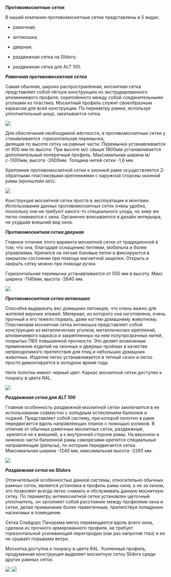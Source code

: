 **Противомоскитные сетки**

В нашей компании противомоскитные сетки представлены в 5 видах:

-   рамочная;

-   антикошка;

-   дверная;

-   раздвижная cетка на Slidors;

-   раздвижная сетка для ALT 100.

***Рамочная противомоскитная сетка***

Самая обычная, широко распространённая, москитная сетка представляет
собой лёгкую конструкцию из экструдированного алюминиевого профиля,
скреплённого между собой соединительными уголками из пластика. Москитный
профиль служит своеобразным каркасом для всей конструкции. По периметру
рамки, используя уплотнительный шнур, закатывается сетка.

![](https://raw.githubusercontent.com/blackmixer/help_os/master/moskitnyesetki/media/image2.png)

Для обеспечения необходимой жёсткости, в противомоскитные сетки устанавливается 
горизонтальная перемычка, делящая по высоте сетку на равные части.
Перемычка устанавливается от 900 мм по высоте. При высоте м/с свыше
1800мм устанавливается дополнительный поперечный профиль. Максимальная
ширина м/с-1300мм, высота -2600мм. Толщина нитей сетки -1,6 мм.

Крепление противомоскитной сетки к оконной раме осуществляется
Z-обратными пластиковыми креплениями с наружной стороны оконной рамы
(кронштейн м/с).

![](https://raw.githubusercontent.com/blackmixer/help_os/master/moskitnyesetki/media/image3.jpg)

Конструкция москитной сетки проста в эксплуатации и монтаже.
Использование данных противомоскитных сеток очень удобно, поскольку они
не требуют какого-то специального ухода, на зиму же легко снимаются с
окна. Органично вписываются в дизайн интерьера, не ухудшая внешний
вид окна.

***Противомоскитная сетка дверная***

Главное отличие этого варианта москитной сетки от традиционной в том,
что она, благодаря оснащению петлями, мобильна и более управляема.
Крепится на легкие боковые петли и фиксируются в закрытом состоянии при
помощи магнитной защелки. Открыть и закрыть сетку можно при помощи
ручки.

Горизонтальная перемычка устанавливается от 550 мм в высоту. Макс ширина
-1140мм, высота -2640 мм.

![](https://raw.githubusercontent.com/blackmixer/help_os/master/moskitnyesetki/media/image5.jpg)

***Противомоскитная сетка антикошка***

Способна выдержать вес домашних питомцев, что очень важно для жителей
верхних этажей. Материал, из которого она изготовлена, очень прочный и
его тяжело порвать, даже когтям домашнему животному. Пластиковая
москитная сетка антикошка представляет собой конструкцию из
металлических уголков, металлических креплений, алюминиевого каркаса и
закрепленных на нем полупрозрачных нитей, покрытых ПВХ повышенной
прочности. Это делает возможным применение изделий на оконных и дверных
проёмах в качестве непреодолимого препятствия для птиц и небольших
домашних животных. Изделие легко устанавливается в теплый сезон и легко
просто демонтируется в холодное время года.

Нити полотна имеют черный цвет. Каркас москитной сетки доступен к
покрасу в цвета RAL.

![](https://raw.githubusercontent.com/blackmixer/help_os/master/moskitnyesetki/media/image6.png)

***Раздвижная сетка для ALT 100***

<span id="_heading=h.gjdgxs" class="anchor"></span>Главная особенность
раздвижной москитной сетки заключается в ее использовании совместно с
холодным остеклением балконов и лоджий. Представляет собой систему, при
которой полотно в раме передвигается вдоль направляющих планок с помощью
роликов. В отличие от обычных рамочных москитных сеток, раздвижные,
 крепятся не к внешней, а к внутренней стороне рамы. На верхнюю и нижнюю
части балконной рамы саморезами крепятся специальные направляющие
(рельсы), по которым передвигается сетка. Максимальная ширина -1240 мм,
максимальная высота -2265 мм.

![](https://raw.githubusercontent.com/blackmixer/help_os/master/moskitnyesetki/media/image7.gif)

***Раздвижная cетка на Slidors***

Отличительной особенностью данной системы, относительно обычных рамных
сеток, является установка в профиль рамы окна, а не за окном, это
позволяет всегда легко снимать и обслуживать данную москитную сетку. По
периметру антимоскитной сетки установлен щеточный уплотнитель, он
заполняет собой расстояние между профилями окна и сетки, делая
примыкание более герметичным, препятствуя попаданию насекомых в
помещение.

Сетка Слайдорс Панорама мягко перемещается вдоль всего окна, сделана из
прочного армированного профиля, не требует горизонтальной усиливающей
перегородки (как раз напротив глаз) и ее не срывает порывами ветра.

Москитка доступна к покрасу в цвета RAL. Усиленный профиль, продуманная
конструкция выделяет москитную сетку Slidors среди других рамных сеток.

![](https://raw.githubusercontent.com/blackmixer/help_os/master/moskitnyesetki/media/image4.png)
![](https://raw.githubusercontent.com/blackmixer/help_os/master/moskitnyesetki/media/image1.png)
